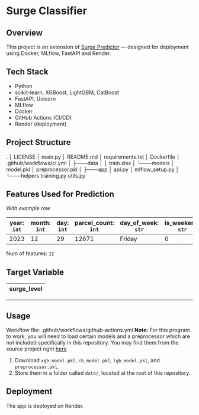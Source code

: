
# Surge Classifier

## Overview

This project is an extension of [Surge Predictor](https://github.com/abdur-cader/surge-predictor) — designed for deployment using Docker, MLflow, FastAPI and Render.

## Tech Stack

- Python
- scikit-learn, XGBoost, LightGBM, CatBoost
- FastAPI, Uvicorn
- MLflow
- Docker
- GitHub Actions (CI/CD)
- Render (deployment)

## Project Structure

.
│   LICENSE
│   main.py
│   README.md
│   requirements.txt
│   Dockerfile
│   .github/workflows/ci.yml
│
├───data
│   │   train.xlsx
│   └───models
│           model.pkl
│           preprocessor.pkl
│
├───app
│       api.py
│       mlflow_setup.py
│
└───helpers
        training.py
        utils.py

## Features Used for Prediction
_With example row_

| year: `int` | month: `int` | day: `int` | parcel_count: `int` | day_of_week: `str` | is_weekend: `str` | is_holiday: `int` | is_holiday_soon: `int` | fleet_available: `int` | total_parcel_weight: `float` | avg_parcel_weight: `float` | avg_parcel_volume_size: `float` |
|-------|-------|-----|--------------|--------------|-------------|------------|-----------------|----------------|--------------------|------------------|-----------------------|
| 2023 | 12 | 29 | 12671 | Friday | 0 | 1 | 0 | 124 | 5362.324 | 1.0276 | 0.12 |

Num of features: `12`

## Target Variable

| surge_level |
|-------------|

---
## Usage

Workflow file: .github/workflows/github-actions.yml
**Note:** For this program to work, you will need to load certain models and a preprocessor which are not included specifically in this repository. You may find them from the source project right [here](https://github.com/abdur-cader/surge-predictor/tree/main/data/models)
1. Download `xgb_model.pkl`, `cb_model.pkl`, `lgb_model.pkl`, and `preprocessor.pkl`.
2. Store them in a folder called `data/`, located at the root of this repository.

## Deployment
The app is deployed on Render.
